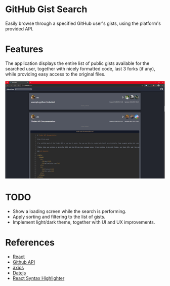 # GitHub Gist Search
Easily browse through a specified GitHub user's gists, using the platform's provided API.

# Features
The application displays the entire list of public gists available for the searched user, together with nicely formatted code, last 3 forks (if any), while providing easy access to the original files.

![1](https://github.com/Gabi1M/GithubGists/blob/develop/Demo.PNG)

# TODO
* Show a loading screen while the search is performing.
* Apply sorting and filtering to the list of gists.
* Implement light/dark theme, together with UI and UX improvements.

# References
- [React](https://reactjs.org/)
- [Github API](https://docs.github.com/en/rest/reference/gists)
- [axios](https://github.com/axios/axios)
- [Datejs](https://github.com/datejs/Datejs)
- [React Syntax Highlighter](https://github.com/react-syntax-highlighter/react-syntax-highlighter)
